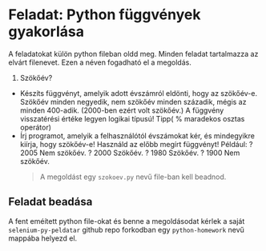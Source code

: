 # Feladat: Python függvények gyakorlása

A feladatokat külön python fileban oldd meg. Minden feladat tartalmazza az elvárt filenevet. Ezen a néven fogadható el a megoldás.

1) Szökőév?
* Készíts függvényt, amelyik adott évszámról eldönti, hogy az szökőév-e. Szökőév minden negyedik, nem szökőév minden századik, mégis az minden 400-adik. (2000-ben ezért volt szökőév.) A függvény visszatérési értéke legyen logikai típusú!
Tipp( % maradekos osztas operátor)
* Írj programot, amelyik a felhasználótól évszámokat kér, és mindegyikre kiírja, hogy szökőév-e! Használd az előbb megírt függvényt! Például:
? 2005
Nem szökőév.
? 2000
Szökőév.
? 1980
Szökőév.
? 1900
Nem szökőév.
    > A megoldást egy `szokoev.py` nevű file-ban kell beadnod.
    
## Feladat beadása
A fent eméített python file-okat és benne a megoldásodat kérlek a saját `selenium-py-peldatar` github repo forkodban egy `python-homework` nevű mappába helyezd el.
